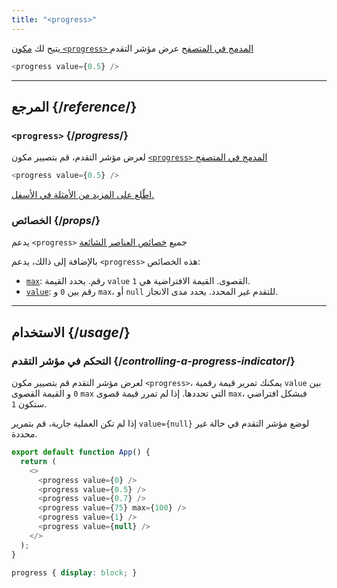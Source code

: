 ```yaml
---
title: "<progress>"
---
```


<Intro>

يتيح لك [مكون `<progress>` المدمج في المتصفح](https://developer.mozilla.org/en-US/docs/Web/HTML/Element/progress) عرض مؤشر التقدم

```js
<progress value={0.5} />
```

</Intro>

<InlineToc />

---

## المرجع {/*reference*/}

### `<progress>` {/*progress*/}

لعرض مؤشر التقدم، قم بتصيير مكون [`<progress>` المدمج في المتصفح ](https://developer.mozilla.org/en-US/docs/Web/HTML/Element/progress) 

```js
<progress value={0.5} />
```

[اطّلع على المزيد من الأمثلة في الأسفل.](#usage)

###  الخصائص {/*props*/}

يدعم `<progress>` جميع  [خصائص العناصر الشائعة](/reference/react-dom/components/common#props)

بالإضافة إلى ذالك، يدعم `<progress>` هذه الخصائص:

* [`max`](https://developer.mozilla.org/en-US/docs/Web/HTML/Element/progress#attr-max): رقم. يحدد القيمة `value` القصوى. القيمة الافتراضية هي `1`.
* [`value`](https://developer.mozilla.org/en-US/docs/Web/HTML/Element/progress#attr-value): رقم بين `0` و `max`، أو `null` للتقدم غير المحدد. يحدد مدى الانجاز.

---

## الاستخدام {/*usage*/}

### التحكم في مؤشر التقدم {/*controlling-a-progress-indicator*/}

لعرض مؤشر التقدم قم بتصيير مكون `<progress>`، يمكنك تمرير قيمة رقمية `value` بين `0` و القيمة القصوى `max` التي تحددها. إذا لم تمرر قيمة قصوى `max`، فبشكل افتراضي ستكون `1`.

إذا لم تكن العملية جارية، قم بتمرير `value={null}` لوضع مؤشر التقدم في حالة غير محددة.

<Sandpack>

```js
export default function App() {
  return (
    <>
      <progress value={0} />
      <progress value={0.5} />
      <progress value={0.7} />
      <progress value={75} max={100} />
      <progress value={1} />
      <progress value={null} />
    </>
  );
}
```

```css
progress { display: block; }
```

</Sandpack>
